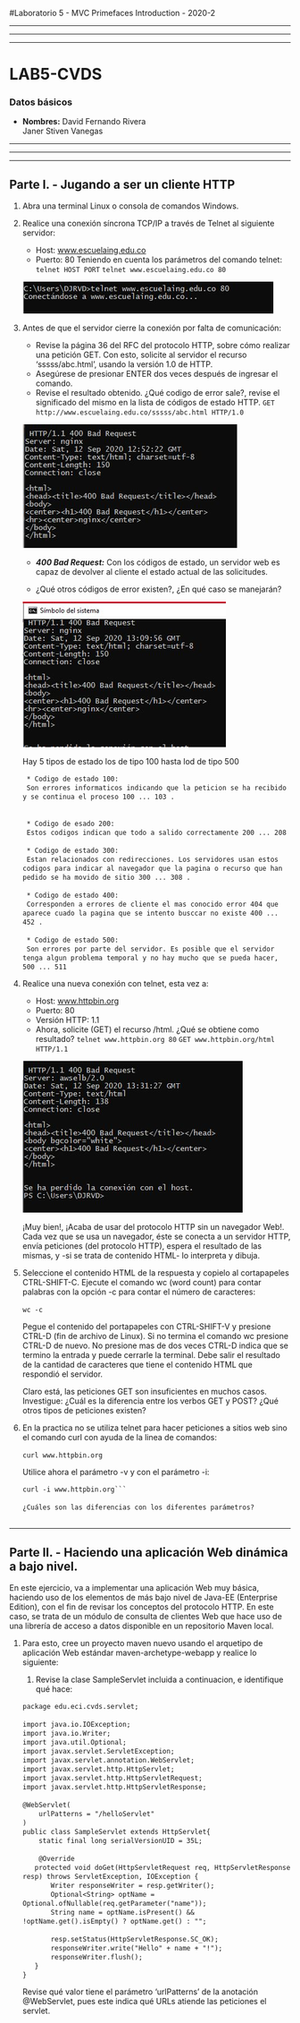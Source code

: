 #Laboratorio 5 - MVC Primefaces Introduction - 2020-2

**********************************************************
----------------------------------------------------------
**********************************************************
# LAB5-CVDS

### Datos básicos
 * **Nombres:** David Fernando Rivera\
				Janer Stiven Vanegas
				
				
**********************************************************
----------------------------------------------------------
**********************************************************
## Parte I. - Jugando a ser un cliente HTTP

1. Abra una terminal Linux o consola de comandos Windows.
2. Realice una conexión síncrona TCP/IP a través de Telnet al siguiente servidor:
	* Host: www.escuelaing.edu.co
	* Puerto: 80
	Teniendo en cuenta los parámetros del comando telnet:
		```telnet HOST PORT```
		```telnet www.escuelaing.edu.co 80```
	
	![alt](RECURSOS/1.JPG)
	
3. Antes de que el servidor cierre la conexión por falta de comunicación:
	* Revise la página 36 del RFC del protocolo HTTP, sobre cómo realizar una petición GET. Con esto, solicite al servidor el recurso ‘sssss/abc.html’, usando la versión 1.0 de HTTP.
	* Asegúrese de presionar ENTER dos veces después de ingresar el comando.
	* Revise el resultado obtenido. ¿Qué codigo de error sale?, revise el significado del mismo en la lista de códigos de estado HTTP.
		```GET http://www.escuelaing.edu.co/sssss/abc.html HTTP/1.0```
		
	![alt](RECURSOS/2.JPG)
	* ***400 Bad Request:*** Con los códigos de estado, un servidor web es capaz de devolver al cliente el estado actual de las solicitudes.
	
		
	* ¿Qué otros códigos de error existen?, ¿En qué caso se manejarán?
	
	![alt](RECURSOS/3.JPG)
		
	
	Hay 5 tipos de estado los de tipo 100 hasta lod de tipo 500

		* Codigo de estado 100: 
		Son errores informaticos indicando que la peticion se ha recibido y se continua el proceso 100 ... 103 .


		* Codigo de esado 200: 
		Estos codigos indican que todo a salido correctamente 200 ... 208
		
		* Codigo de estado 300:
		Estan relacionados con redirecciones. Los servidores usan estos codigos para indicar al navegador que la pagina o recurso que han pedido se ha movido de sitio 300 ... 308 .

		* Codigo de estado 400:
		Corresponden a errores de cliente el mas conocido error 404 que aparece cuado la pagina que se intento busccar no existe 400 ... 452 .

		* Codigo de estado 500:
		Son errores por parte del servidor. Es posible que el servidor tenga algun problema temporal y no hay mucho que se pueda hacer, 500 ... 511 
	

4. Realice una nueva conexión con telnet, esta vez a:
	* Host: www.httpbin.org
	* Puerto: 80
	* Versión HTTP: 1.1
	* Ahora, solicite (GET) el recurso /html. ¿Qué se obtiene como resultado?
		```telnet www.httpbin.org 80```
		```GET www.httpbin.org/html HTTP/1.1```
	
	![alt](RECURSOS/4.JPG)	
		
	¡Muy bien!, ¡Acaba de usar del protocolo HTTP sin un navegador Web!. Cada vez que se usa un navegador, éste se conecta a un servidor HTTP, envía peticiones (del protocolo HTTP), espera el resultado de las mismas, y -si se trata de contenido HTML- lo interpreta y dibuja.

5. Seleccione el contenido HTML de la respuesta y copielo al cortapapeles CTRL-SHIFT-C. Ejecute el comando wc (word count) para contar palabras con la opción -c para contar el número de caracteres:

	```wc -c```
	
	Pegue el contenido del portapapeles con CTRL-SHIFT-V y presione CTRL-D (fin de archivo de Linux). Si no termina el comando wc presione CTRL-D de nuevo. No presione mas de dos veces CTRL-D indica que se termino la entrada y puede cerrarle la terminal. Debe salir el resultado de la cantidad de caracteres que tiene el contenido HTML que respondió el servidor.

	Claro está, las peticiones GET son insuficientes en muchos casos. Investigue: ¿Cuál es la diferencia entre los verbos GET y POST? ¿Qué otros tipos de peticiones existen?

6. En la practica no se utiliza telnet para hacer peticiones a sitios web sino el comando curl con ayuda de la linea de comandos:

	```curl www.httpbin.org```
	
	Utilice ahora el parámetro -v y con el parámetro -i:

	```curl -v www.httpbin.org
	curl -i www.httpbin.org```
	
	¿Cuáles son las diferencias con los diferentes parámetros?


**********************************************************

## Parte II. - Haciendo una aplicación Web dinámica a bajo nivel.

En este ejercicio, va a implementar una aplicación Web muy básica, haciendo uso de los elementos de más bajo nivel de Java-EE (Enterprise Edition), con el fin de revisar los conceptos del protocolo HTTP. En este caso, se trata de un módulo de consulta de clientes Web que hace uso de una librería de acceso a datos disponible en un repositorio Maven local.

1. Para esto, cree un proyecto maven nuevo usando el arquetipo de aplicación Web estándar maven-archetype-webapp y realice lo siguiente:
	
	1. Revise la clase SampleServlet incluida a continuacion, e identifique qué hace:
	```
	package edu.eci.cvds.servlet;

	import java.io.IOException;
	import java.io.Writer;
	import java.util.Optional;
	import javax.servlet.ServletException;
	import javax.servlet.annotation.WebServlet;
	import javax.servlet.http.HttpServlet;
	import javax.servlet.http.HttpServletRequest;
	import javax.servlet.http.HttpServletResponse;

	@WebServlet(
		urlPatterns = "/helloServlet"
	)
	public class SampleServlet extends HttpServlet{
		static final long serialVersionUID = 35L;

		@Override
	   protected void doGet(HttpServletRequest req, HttpServletResponse resp) throws ServletException, IOException {
		   Writer responseWriter = resp.getWriter();
		   Optional<String> optName = Optional.ofNullable(req.getParameter("name"));
		   String name = optName.isPresent() && !optName.get().isEmpty() ? optName.get() : "";

		   resp.setStatus(HttpServletResponse.SC_OK);
		   responseWriter.write("Hello" + name + "!");
		   responseWriter.flush();
	   }
	}
	```
	
	Revise qué valor tiene el parámetro ‘urlPatterns’ de la anotación @WebServlet, pues este indica qué URLs atiende las peticiones el servlet.
	





